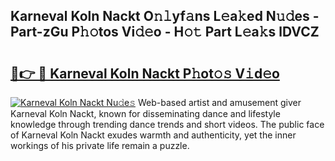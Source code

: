## Karneval Koln Nackt O𝚗𝚕yf𝚊ns L𝚎a𝚔ed N𝚞𝚍es - Part-zGu P𝚑𝚘tos Vi𝚍𝚎o - H𝚘𝚝 Part L𝚎a𝚔s lDVCZ

# <h2><a href="http://kf07on.oniu.top/?m=Karneval+Koln+Nackt">🔗👉 🔴 Karneval Koln Nackt P𝚑ot𝚘𝚜 V𝚒d𝚎o</a></h2>

[![Karneval Koln Nackt Nu𝚍e𝚜](https://i.imgur.com/0qMVB7G.gif)](http://kf07on.oniu.top/?m=Karneval+Koln+Nackt)
Web-based artist and amusement giver Karneval Koln Nackt, known for disseminating dance and lifestyle knowledge through trending dance trends and short videos. The public face of Karneval Koln Nackt exudes warmth and authenticity, yet the inner workings of his private life remain a puzzle.  
